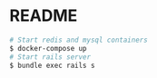 # README

```bash
# Start redis and mysql containers
$ docker-compose up
# Start rails server
$ bundle exec rails s
```
